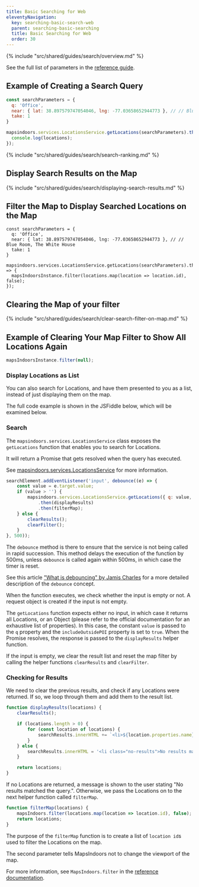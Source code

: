 ```yaml
---
title: Basic Searching for Web
eleventyNavigation:
  key: searching-basic-search-web
  parent: searching-basic-searching
  title: Basic Searching for Web
  order: 30
---
```


{% include "src/shared/guides/search/overview.md" %}

See the full list of parameters in the [reference guide](https://app.mapsindoors.com/mapsindoors/js/sdk/latest/docs/mapsindoors.services.LocationsService.html#.getLocations).

## Example of Creating a Search Query

```js
const searchParameters = {
  q: 'Office',
  near: { lat: 38.897579747054046, lng: -77.03658652944773 }, // // Blue Room, The White House
  take: 1
}

mapsindoors.services.LocationsService.getLocations(searchParameters).then(locations => {
  console.log(locations);
});
```

{% include "src/shared/guides/search/search-ranking.md" %}

## Display Search Results on the Map

{% include "src/shared/guides/search/displaying-search-results.md" %}

## Filter the Map to Display Searched Locations on the Map

```js/7
const searchParameters = {
  q: 'Office',
  near: { lat: 38.897579747054046, lng: -77.03658652944773 }, // // Blue Room, The White House
  take: 1
}

mapsindoors.services.LocationsService.getLocations(searchParameters).then(locations => {
  mapsIndoorsInstance.filter(locations.map(location => location.id), false);
});
```

## Clearing the Map of your filter

{% include "src/shared/guides/search/clear-search-filter-on-map.md" %}

## Example of Clearing Your Map Filter to Show All Locations Again

```js
mapsIndoorsInstance.filter(null);
```

### Display Locations as List

You can also search for Locations, and have them presented to you as a list, instead of just displaying them on the map.

The full code example is shown in the JSFiddle below, which will be examined below.

<script async src="https://jsfiddle.net/mapspeople/91xhwd65/embed/html,result/"></script>

### Search

The `mapsindoors.services.LocationsService` class exposes the `getLocations` function that enables you to search for Locations.

It will return a Promise that gets resolved when the query has executed.

See [mapsindoors.services.LocationsService](https://app.mapsindoors.com/mapsindoors/js/sdk/latest/docs/mapsindoors.services.LocationsService.html) for more information.

```javascript
searchElement.addEventListener('input', debounce((e) => {
    const value = e.target.value;
    if (value > '') {
        mapsindoors.services.LocationsService.getLocations({ q: value, includeOutsidePOI: true })
            .then(displayResults)
            .then(filterMap);
    } else {
        clearResults();
        clearFilter();
    }
}, 500));
```

The `debounce` method is there to ensure that the service is not being called in rapid succession.
This method delays the execution of the function by 500ms, unless `debounce` is called again within 500ms, in which case the timer is reset.

See this article ["What is debouncing" by Jamis Charles](https://medium.com/@jamischarles/what-is-debouncing-2505c0648ff1) for a more detailed description of the `debounce` concept.

When the function executes, we check whether the input is empty or not. A request object is created if the input is not empty.

The `getLocations` function expects either no input, in which case it returns all Locations, or an Object (please refer to the official documentation for an exhaustive list of properties).
In this case, the constant `value` is passed to the `q` property and the `includeOutsidePOI` property is set to `true`. When the Promise resolves, the response is passed to the `displayResults` helper function.

If the input is empty, we clear the result list and reset the map filter by calling the helper functions `clearResults` and `clearFilter`.

### Checking for Results

We need to clear the previous results, and check if any Locations were returned. If so, we loop through them and add them to the result list.

```javascript
function displayResults(locations) {
    clearResults();

    if (locations.length > 0) {
        for (const location of locations) {
            searchResults.innerHTML += `<li>${location.properties.name}</li>`;
        }
    } else {
        searchResults.innerHTML = '<li class="no-results">No results matched the query.</li>';
    }

    return locations;
}
```

If no Locations are returned, a message is shown to the user stating "No results matched the query.". Otherwise, we pass the Locations on to the next helper function called `filterMap`.

```javascript
function filterMap(locations) {
    mapsIndoors.filter(locations.map(location => location.id), false);
    return locations;
}
```

The purpose of the `filterMap` function is to create a list of `location id`s used to filter the Locations on the map.

The second parameter tells MapsIndoors not to change the viewport of the map.

For more information, see `MapsIndoors.filter` in the [reference documentation](https://app.mapsindoors.com/mapsindoors/js/sdk/latest/docs/MapsIndoors.html#filter).
